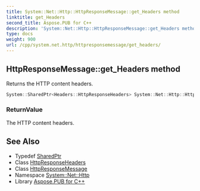 ```yaml
---
title: System::Net::Http::HttpResponseMessage::get_Headers method
linktitle: get_Headers
second_title: Aspose.PUB for C++
description: 'System::Net::Http::HttpResponseMessage::get_Headers method. Returns the HTTP content headers in C++.'
type: docs
weight: 900
url: /cpp/system.net.http/httpresponsemessage/get_headers/
---
```

## HttpResponseMessage::get_Headers method


Returns the HTTP content headers.

```cpp
System::SharedPtr<Headers::HttpResponseHeaders> System::Net::Http::HttpResponseMessage::get_Headers() const
```


### ReturnValue

The HTTP content headers.

## See Also

* Typedef [SharedPtr](../../../system/sharedptr/)
* Class [HttpResponseHeaders](../../../system.net.http.headers/httpresponseheaders/)
* Class [HttpResponseMessage](../)
* Namespace [System::Net::Http](../../)
* Library [Aspose.PUB for C++](../../../)
